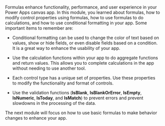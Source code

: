 Formulas enhance functionality, performance, and user experience in your
Power Apps canvas app. In this module, you learned about
formulas, how to modify control properties using formulas, how to use
formulas to do calculations, and how to use conditional formatting in
your app. Some important items to remember are:

-   Conditional formatting can be used to change the color of text based
    on values, show or hide fields, or even disable fields based on a
    condition. It is a great way to enhance the usability of your app.

-   Use the calculation functions within your app to do aggregate
    functions and return values. This allows you to complete
    calculations in the app without needing to use another tool.

-   Each control type has a unique set of properties. Use these
    properties to modify the functionality and format of controls.

-   Use the validation functions (**IsBlank**, **IsBlankOrError**, **IsEmpty**,
    **IsNumeric**, **IsToday**, and **IsMatch**) to prevent errors and
    prevent slowdowns in the processing of the data.

The next module will focus on how to use basic formulas to make behavior
changes to enhance your app.
